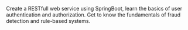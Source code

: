 Create a RESTfull web service using SpringBoot, learn the basics of user authentication and authorization. Get to know the fundamentals of fraud detection and rule-based systems.